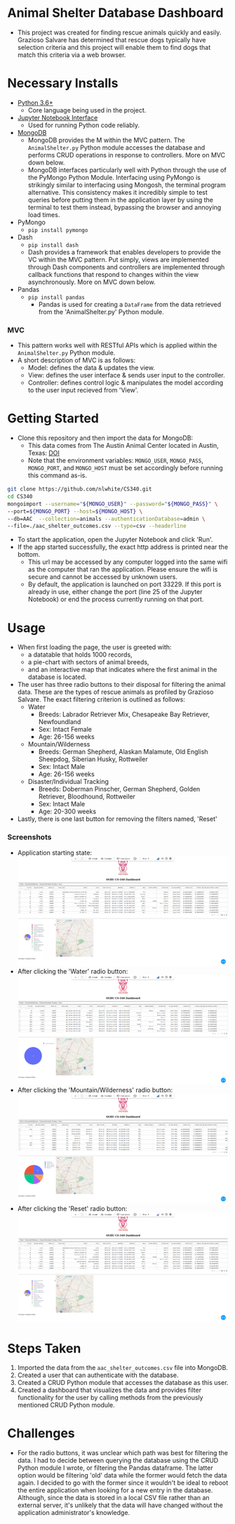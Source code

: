 # Animal Shelter Database Dashboard
- This project was created for finding rescue animals quickly and easily. Grazioso Salvare has determined that rescue dogs typically have selection criteria and this project will enable them to find dogs that match this criteria via a web browser. 
# Necessary Installs
- [Python 3.6+](https://www.python.org/downloads/)
	- Core language being used in the project.
- [Jupyter Notebook Interface](https://docs.jupyter.org/en/stable/install/notebook-classic.html)
	- Used for running Python code reliably.
- [MongoDB](https://www.mongodb.com/docs/manual/installation/)
	- MongoDB provides the M within the MVC pattern. The `AnimalShelter.py` Python module accesses the database and performs CRUD operations in response to controllers. More on MVC down below.
	- MongoDB interfaces particularly well with Python through the use of the PyMongo Python Module. Interfacing using PyMongo is strikingly similar to interfacing using Mongosh, the terminal program alternative. This consistency makes it incredibly simple to test queries before putting them in the application layer by using the terminal to test them instead, bypassing the browser and annoying load times.
- PyMongo
	- `pip install pymongo`
- Dash
	- `pip install dash`
	- Dash provides a framework that enables developers to provide the VC within the MVC pattern. Put simply, views are implemented through Dash components and controllers are implemented through callback functions that respond to changes within the view asynchronously. More on MVC down below.
- Pandas
	- `pip install pandas`
		- Pandas is used for creating a `DataFrame` from the data retrieved from the 'AnimalShelter.py' Python module.
### MVC
- This pattern works well with RESTful APIs which is applied within the `AnimalShelter.py` Python module.
- A short description of MVC is as follows:
	- Model: defines the data & updates the view.
	- View: defines the user interface & sends user input to the controller.
	- Controller: defines control logic & manipulates the model according to the user input recieved from 'View'.
# Getting Started
- Clone this repository and then import the data for MongoDB:
	- This data comes from The Austin Animal Center located in Austin, Texas: [DOI](https://doi.org/10.26000/025.000001)
	- Note that the environment variables: `MONGO_USER`, `MONGO_PASS`, `MONGO_PORT`, and `MONGO_HOST` must be set accordingly before running this command as-is.
```bash
git clone https://github.com/nlwhite/CS340.git
cd CS340
mongoimport --username="${MONGO_USER}" --password="${MONGO_PASS}" \
--port=${MONGO_PORT} --host=${MONGO_HOST} \
--db=AAC  --collection=animals --authenticationDatabase=admin \
--file=./aac_shelter_outcomes.csv --type=csv --headerline
```
- To start the application, open the Jupyter Notebook and click 'Run'.
- If the app started successfully, the exact http address is printed near the bottom.
	- This url may be accessed by any computer logged into the same wifi as the computer that ran the application. Please ensure the wifi is secure and cannot be accessed by unknown users.
	- By default, the application is launched on port 33229. If this port is already in use, either change the port (line 25 of the Jupyter Notebook) or end the process currently running on that port. 
# Usage
- When first loading the page, the user is greeted with:
	- a datatable that holds 1000 records,
	- a pie-chart with sectors of animal breeds,
	- and an interactive map that indicates where the first animal in the database is located.
- The user has three radio buttons to their disposal for filtering the animal data. These are the types of rescue animals as profiled by Grazioso Salvare. The exact filtering criterion is outlined as follows:
	- Water
		- Breeds: Labrador Retriever Mix, Chesapeake Bay Retriever, Newfoundland
		- Sex: Intact Female
		- Age: 26-156 weeks
	- Mountain/Wilderness
		- Breeds: German Shepherd, Alaskan Malamute, Old English Sheepdog, Siberian Husky, Rottweiler
		- Sex: Intact Male
		- Age: 26-156 weeks
	- Disaster/Individual Tracking
		- Breeds: Doberman Pinscher, German Shepherd, Golden Retriever, Bloodhound, Rottweiler
		- Sex: Intact Male
		- Age: 20-300 weeks
- Lastly, there is one last button for removing the filters named, 'Reset'
### Screenshots
- Application starting state:
![Application starting state](/assets/starting_state.png)
- After clicking the 'Water' radio button:
![Application water rescue](/assets/water_rescue.png)
- After clicking the 'Mountain/Wilderness' radio button:
![Application mountain/wilderness rescue](/assets/mountain_wilderness_rescue.png)
- After clicking the 'Reset' radio button:
![Application reset](/assets/reset.png)
# Steps Taken
1. Imported the data from the `aac_shelter_outcomes.csv` file into MongoDB.
2. Created a user that can authenticate with the database.
3. Created a CRUD Python module that accesses the database as this user.
4. Created a dashboard that visualizes the data and provides filter functionality for the user by calling methods from the previously mentioned CRUD Python module.
# Challenges
- For the radio buttons, it was unclear which path was best for filtering the data. I had to decide between querying the database using the CRUD Python module I wrote, or filtering the Pandas dataframe. The latter option would be filtering 'old' data while the former would fetch the data again. I decided to go with the former since it wouldn't be ideal to reboot the entire application when looking for a new entry in the database. Although, since the data is stored in a local CSV file rather than an external server, it's unlikely that the data will have changed without the application administrator's knowledge.
